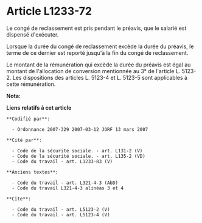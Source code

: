 # Article L1233-72

Le congé de reclassement est pris pendant le préavis, que le salarié est dispensé d'exécuter. 

Lorsque la durée du congé de reclassement excède la durée du préavis, le terme de ce dernier est reporté jusqu'à la fin du
congé de reclassement. 

Le montant de la rémunération qui excède la durée du préavis est égal au montant de l'allocation de conversion mentionnée au
3° de l'article L. 5123-2. Les dispositions des articles L. 5123-4 et L. 5123-5 sont applicables à cette rémunération.

**Nota:**



**Liens relatifs à cet article**

	**Codifié par**:

	  - Ordonnance 2007-329 2007-03-12 JORF 13 mars 2007

	**Cité par**:

	  - Code de la sécurité sociale. - art. L131-2 (V)
	  - Code de la sécurité sociale. - art. L135-2 (VD)
	  - Code du travail - art. L1233-83 (V)

	**Anciens textes**:

	  - Code du travail - art. L321-4-3 (AbD)
	  - Code du travail L321-4-3 alinéas 3 et 4

	**Cite**:

	  - Code du travail - art. L5123-2 (V)
	  - Code du travail - art. L5123-4 (V)
